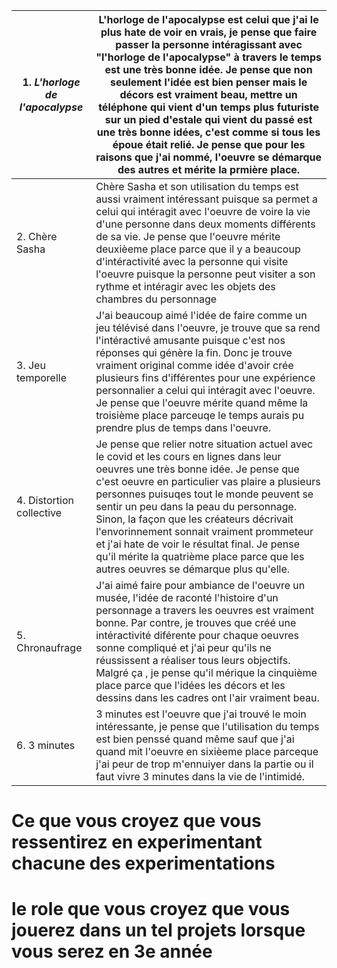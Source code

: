 
| 1. *L'horloge de l'apocalypse* | L'horloge de l'apocalypse est celui que j'ai le plus hate de voir en vrais, je pense que faire passer la personne intéragissant avec "l'horloge de l'apocalypse" à travers le       temps est une très bonne idée. Je pense que non seulement l'idée est bien penser mais le décors est vraiment beau, mettre un téléphone qui vient d'un temps plus futuriste sur     un pied d'estale qui vient du passé est une très bonne idées, c'est comme si tous les époue était relié. Je pense que pour les raisons que j'ai nommé, l'oeuvre se démarque des      autres et mérite la prmière place. |
|------------------------------|------------------------------------------------------------------------------------------------------------------------------------------------------------------------------------------------------------------------------------------------------------------------------------------------------------------------------------------------------------------------------------------------------------------------------------------------------------------------------------------------------------------------------------------------------------------------------------------------|
| 2. Chère Sasha               | Chère Sasha et son utilisation du temps est aussi vraiment intéressant puisque sa permet a celui qui intéragit avec l'oeuvre de voire la vie d'une personne dans deux moments différents de sa vie. Je pense que l'oeuvre mérite deuxièeme place parce que il y a beaucoup d'intéractivité avec la personne qui visite l'oeuvre puisque la personne peut visiter a son rythme et intéragir avec les objets des chambres du personnage                                                                                                                                                          |
| 3. Jeu temporelle            | J'ai beaucoup aimé l'idée de faire comme un jeu télévisé dans l'oeuvre, je trouve que sa rend l'intéractivé amusante puisque c'est nos réponses qui génère la fin. Donc je trouve vraiment original comme idée d'avoir crée plusieurs fins d'ifférentes pour une expérience personnalier a celui qui intéragit avec l'oeuvre. Je pense que l'oeuvre mérite quand même la troisième place parceuqe le temps aurais pu prendre plus de temps dans l'oeuvre.                                                                                                                                      |
| 4. Distortion collective     | Je pense que relier notre situation actuel avec le covid et les cours en lignes dans leur oeuvres une très bonne idée. Je pense que c'est oeuvre en particulier vas plaire a plusieurs personnes puisuqes tout le monde peuvent se sentir un peu dans la peau du personnage. Sinon, la façon que les créateurs décrivait l'envorinnement sonnait vraiment prommeteur et j'ai hate de voir le résultat final. Je pense qu'il mérite la quatrième place parce que les autres oeuvres se démarque plus qu'elle.                                                                                   |
| 5. Chronaufrage              | J'ai aimé faire pour ambiance de l'oeuvre un musée, l'idée de raconté l'histoire d'un personnage a travers les oeuvres est vraiment bonne. Par contre, je trouves que créé une intéractivité diférente pour chaque oeuvres sonne compliqué et j'ai peur qu'ils ne réussissent a réaliser tous leurs objectifs. Malgré ça , je pense qu'il mérique la cinquième  place parce que l'idées les décors et les dessins dans les cadres ont l'air vraiment beau.                                                                                                                                     |
| 6. 3 minutes                 | 3 minutes est l'oeuvre que j'ai trouvé le moin intéressante, je pense que l'utilisation du temps est bien penssé quand même sauf que j'ai quand mit l'oeuvre en sixièeme place parceque j'ai peur de trop m'ennuiyer dans la partie ou il faut vivre 3 minutes dans la vie de l'intimidé.                                                                                                                                                                                                                                                                                                      |







# Ce que vous croyez que vous ressentirez en experimentant chacune des experimentations

# le role que vous croyez que vous jouerez dans un tel projets lorsque vous serez en 3e année
